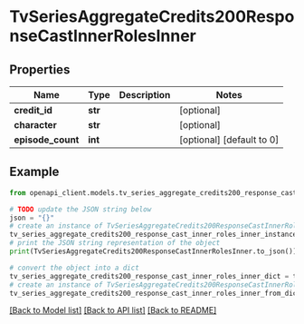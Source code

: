 # TvSeriesAggregateCredits200ResponseCastInnerRolesInner


## Properties

Name | Type | Description | Notes
------------ | ------------- | ------------- | -------------
**credit_id** | **str** |  | [optional] 
**character** | **str** |  | [optional] 
**episode_count** | **int** |  | [optional] [default to 0]

## Example

```python
from openapi_client.models.tv_series_aggregate_credits200_response_cast_inner_roles_inner import TvSeriesAggregateCredits200ResponseCastInnerRolesInner

# TODO update the JSON string below
json = "{}"
# create an instance of TvSeriesAggregateCredits200ResponseCastInnerRolesInner from a JSON string
tv_series_aggregate_credits200_response_cast_inner_roles_inner_instance = TvSeriesAggregateCredits200ResponseCastInnerRolesInner.from_json(json)
# print the JSON string representation of the object
print(TvSeriesAggregateCredits200ResponseCastInnerRolesInner.to_json())

# convert the object into a dict
tv_series_aggregate_credits200_response_cast_inner_roles_inner_dict = tv_series_aggregate_credits200_response_cast_inner_roles_inner_instance.to_dict()
# create an instance of TvSeriesAggregateCredits200ResponseCastInnerRolesInner from a dict
tv_series_aggregate_credits200_response_cast_inner_roles_inner_from_dict = TvSeriesAggregateCredits200ResponseCastInnerRolesInner.from_dict(tv_series_aggregate_credits200_response_cast_inner_roles_inner_dict)
```
[[Back to Model list]](../README.md#documentation-for-models) [[Back to API list]](../README.md#documentation-for-api-endpoints) [[Back to README]](../README.md)


